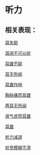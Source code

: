 # 听力## 相关表现：[耳失聪](https://www.gmzyjc.com/search/result?wd=耳失聪)[耳闭不可以听](https://www.gmzyjc.com/search/result?wd=耳闭不可以听)[耳聋不聪](https://www.gmzyjc.com/search/result?wd=耳聋不聪)[耳无所闻](https://www.gmzyjc.com/search/result?wd=耳无所闻)[耳聋作响](https://www.gmzyjc.com/search/result?wd=耳聋作响)[胸胁痛而耳聋](https://www.gmzyjc.com/search/result?wd=胸胁痛而耳聋)[两耳无所闻](https://www.gmzyjc.com/search/result?wd=两耳无所闻)[肾气虚而耳聋](https://www.gmzyjc.com/search/result?wd=肾气虚而耳聋)[耳聋](https://www.gmzyjc.com/search/result?wd=耳聋)[听力减退](https://www.gmzyjc.com/search/result?wd=听力减退)[听觉模糊不清](https://www.gmzyjc.com/search/result?wd=听觉模糊不清)